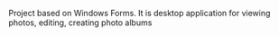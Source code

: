 Project based on Windows Forms. It is desktop application for viewing photos, editing, creating photo albums
